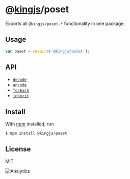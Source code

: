 # @[kingjs](https://www.npmjs.com/package/kingjs)/poset
Exports all `@kingjs/poset.*` functionality in one package.
## Usage
```js
var poset = require('@kingjs/poset');
```
## API
- [`decode`][decode]
- [`encode`][encode]
- [`forEach`][for-each]
- [`inherit`][inherit]
## Install
With [npm](https://npmjs.org/) installed, run
```
$ npm install @kingjs/poset
```
## License
MIT

![Analytics](https://analytics.kingjs.net/poset)

  [decode]: https://www.npmjs.com/package/@kingjs/poset.decode
  [encode]: https://www.npmjs.com/package/@kingjs/poset.encode
  [for-each]: https://www.npmjs.com/package/@kingjs/poset.for-each
  [inherit]: https://www.npmjs.com/package/@kingjs/poset.inherit